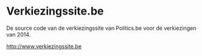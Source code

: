 Verkiezingssite.be
==================

De source code van de verkiezingssite van Politics.be voor de verkiezingen van 2014.

http://www.verkiezingssite.be
